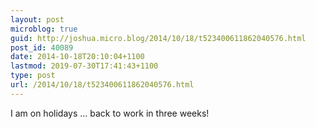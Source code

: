 ```yaml
---
layout: post
microblog: true
guid: http://joshua.micro.blog/2014/10/18/t523400611862040576.html
post_id: 40089
date: 2014-10-18T20:10:04+1100
lastmod: 2019-07-30T17:41:43+1100
type: post
url: /2014/10/18/t523400611862040576.html
---
```

I am on holidays … back to work in three weeks!
